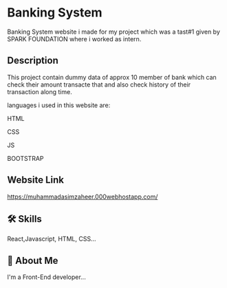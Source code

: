 
# Banking System

Banking System website i made for my project which was a tast#1 given by SPARK FOUNDATION where i worked as intern.

## Description
This project contain dummy data of approx 10 member of bank which  can check their amount transacte that and also check history of their transaction along time.

languages i used in this website are:

HTML

CSS

JS
 
BOOTSTRAP

## Website Link
https://muhammadasimzaheer.000webhostapp.com/

## 🛠 Skills
React,Javascript, HTML, CSS...


## 🚀 About Me
I'm a Front-End developer...


